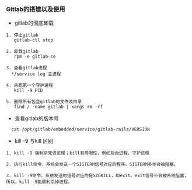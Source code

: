 ###  Gitlab的搭建以及使用

* gitlab的彻底卸载
```
1. 停止gitlab
   gitlab-ctl stop
   
2. 卸载gitlab
   rpm -e gitlab-ce

3. 查看gitlab进程
  */service log 主进程
  
4. 杀死第一个守护进程
   kill -9 PID
  
5. 删除所有包含gitlab的文件及目录
   find / -name gitlab | xargs rm -rf 
```
* 查看gitlab的版本号
```
  cat /opt/gitlab/embedded/service/gitlab-rails/VERSION
```
* kill -9 与kill 区别
```
1. kill -9 强制杀死该进程；kill有局限性，例如后台进程，守护进程

2. 执行kill命令，系统会发送一个SIGTERM信号对应的程序。SIGTERM多半会被阻塞。

3. kill -9命令，系统发送的信号对应的是SIGKILL，即exit。exit信号不会被系统阻塞，所以，kill -9能顺利杀掉进程。
```
